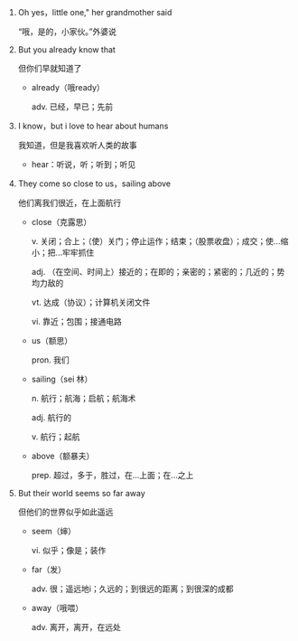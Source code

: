1. Oh yes，little one," her grandmother said

    “哦，是的，小家伙。”外婆说

2. But you already know that

    但你们早就知道了

    - already（哦ready）

        adv. 已经，早已；先前

3. I know，but i love to hear about humans

    我知道，但是我喜欢听人类的故事

    - hear：听说，听；听到；听见

4. They come so close to us，sailing above

    他们离我们很近，在上面航行

    - close（克露思）

        v. 关闭；合上；（使）关门；停止运作；结束；（股票收盘）；成交；使...缩小；把...牢牢抓住

        adj. （在空间、时间上）接近的；在即的；亲密的；紧密的；几近的；势均力敌的

        vt. 达成（协议）；计算机关闭文件

        vi. 靠近；包围；接通电路

    - us（额思）

        pron. 我们

    - sailing（sei 林）

        n. 航行；航海；启航；航海术

        adj. 航行的

        v. 航行；起航

    - above（额暴夫）

        prep. 超过，多于，胜过，在...上面；在...之上

5. But their world seems so far away

    但他们的世界似乎如此遥远

    - seem（婶）

        vi. 似乎；像是；装作

    - far（发）

        adv. 很；遥远地i；久远的；到很远的距离；到很深的成都

    - away（哦喂）

        adv. 离开，离开，在远处

